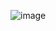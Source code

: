 ![image](https://github.com/4-Teamproject1/4_Team_project/assets/140681352/8ffed082-d94a-48bd-b528-6c4fa8164753)
